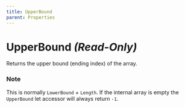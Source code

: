 ```yaml
---
title: UpperBound
parent: Properties
---
```


# UpperBound *(Read-Only)*

Returns the upper bound (ending index) of the array.

### Note 

This is normally `LowerBound` + `Length`. If the internal array is empty the `UpperBound` let accessor will always return `-1`. 